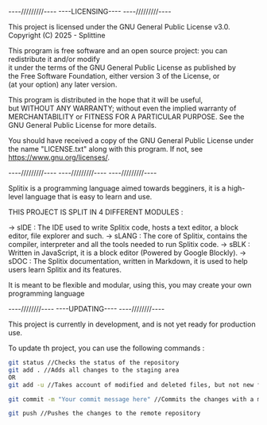 ----/////////----
----LICENSING----
----/////////----

This project is licensed under the GNU General Public License v3.0.
Copyright (C) 2025 - Splittine

This program is free software and an open source project: you can redistribute it and/or modify  
it under the terms of the GNU General Public License as published by  
the Free Software Foundation, either version 3 of the License, or  
(at your option) any later version.

This program is distributed in the hope that it will be useful,  
but WITHOUT ANY WARRANTY; without even the implied warranty of  
MERCHANTABILITY or FITNESS FOR A PARTICULAR PURPOSE. See the  
GNU General Public License for more details.

You should have received a copy of the GNU General Public License under the name "LICENSE.txt"
along with this program.  If not, see <https://www.gnu.org/licenses/>.

----/////////----
----/////////----
----/////////----

Splitix is a programming language aimed towards begginers, it is a high-level language that is easy to learn and use.

THIS PROJECT IS SPLIT IN 4 DIFFERENT MODULES :

-> sIDE : The IDE used to write Splitix code, hosts a text editor, a block editor, file explorer and such.
-> sLANG : The core of Splitix, contains the compiler, interpreter and all the tools needed to run Splitix code.
-> sBLK : Written in JavaScript, it is a block editor (Powered by Google Blockly).
-> sDOC : The Splitix documentation, written in Markdown, it is used to help users learn Splitix and its features.

It is meant to be flexible and modular, using this, you may create your own programming language

----////////----
----UPDATING----
----////////----

This project is currently in development, and is not yet ready for production use.

To update th project, you can use the following commands :

```bash
git status //Checks the status of the repository
git add . //Adds all changes to the staging area
OR
git add -u //Takes account of modified and deleted files, but not new files

git commit -m "Your commit message here" //Commits the changes with a message

git push //Pushes the changes to the remote repository
```